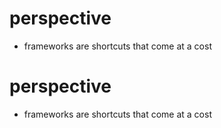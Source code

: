 # perspective

- frameworks are shortcuts that come at a cost

# perspective

- frameworks are shortcuts that come at a cost

